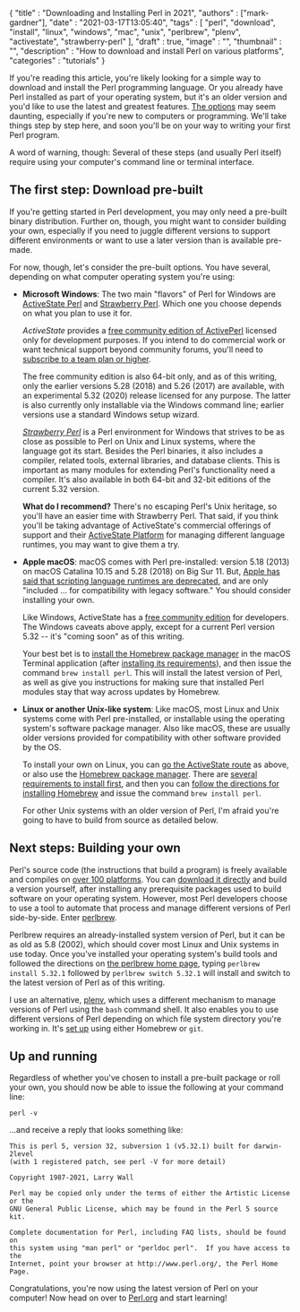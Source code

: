 
  {
    "title"       : "Downloading and Installing Perl in 2021",
    "authors"     : ["mark-gardner"],
    "date"        : "2021-03-17T13:05:40",
    "tags"        : [
                      "perl",
                      "download",
                      "install",
                      "linux",
                      "windows",
                      "mac",
                      "unix",
                      "perlbrew",
                      "plenv",
                      "activestate",
                      "strawberry-perl"
                    ],
    "draft"       : true,
    "image"       : "",
    "thumbnail"   : "",
    "description" : "How to download and install Perl on various platforms",
    "categories"  : "tutorials"
  }

If you're reading this article, you're likely looking for a simple way to
download and install the Perl programming language. Or you already have
Perl installed as part of your operating system, but it's an older version and
you'd like to use the latest and greatest features.
[The options](https://www.perl.org/get.html) may seem daunting, especially if
you're new to computers or programming. We'll take things step by step here,
and soon you'll be on your way to writing your first Perl program.

A word of warning, though: Several of these steps (and usually Perl itself)
require using your computer's command line or terminal interface. 

The first step: Download pre-built
----------------------------------

If you're getting started in Perl development, you may only need a
pre-built binary distribution. Further on, though, you might want to consider
building your own, especially if you need to juggle different versions to
support different environments or want to use a later version than is available
pre-made.

For now, though, let's consider the pre-built options. You have several,
depending on what computer operating system you're using:

* **Microsoft Windows**: The two main "flavors" of Perl for Windows are
  [ActiveState Perl](https://www.activestate.com/products/perl/) and
  [Strawberry Perl](https://strawberryperl.com/). Which one you choose depends
  on what you plan to use it for.

  *ActiveState* provides a
  [free community edition of ActivePerl](https://www.activestate.com/products/perl/downloads/)
  licensed only for development purposes. If you intend to do
  commercial work or want technical support beyond community forums, you'll
  need to
  [subscribe to a team plan or higher](https://www.activestate.com/solutions/pricing/).

  The free community edition is also 64-bit only, and as of this writing, only
  the earlier versions 5.28 (2018) and 5.26 (2017) are available, with an
  experimental 5.32 (2020) release licensed for any purpose. The latter is
  also currently only installable via the Windows command line; earlier
  versions use a standard Windows setup wizard.

  *[Strawberry Perl](https://strawberryperl.com/)* is a Perl environment for
  Windows that strives to be as close as possible to Perl on Unix and Linux
  systems, where the language got its start. Besides the Perl binaries, it
  also includes a compiler, related tools, external libraries, and database
  clients. This is important as many modules for extending Perl's
  functionality need a compiler. It's also available in both 64-bit and
  32-bit editions of the current 5.32 version.

  **What do I recommend?** There's no escaping Perl's Unix heritage, so you'll
  have an easier time with Strawberry Perl. That said, if you think you'll be
  taking advantage of ActiveState's commercial offerings of support and their
  [ActiveState Platform](https://www.activestate.com/products/platform/) for
  managing different language runtimes, you may want to give them a try.

* **Apple macOS**: macOS comes with Perl pre-installed: version
  5.18 (2013) on macOS Catalina 10.15 and 5.28 (2018) on Big Sur 11. But,
  [Apple has said that scripting language runtimes are deprecated](https://developer.apple.com/documentation/macos-release-notes/macos-catalina-10_15-release-notes#Scripting-Language-Runtimes),
  and are only "included ... for compatibility with legacy software." You
  should consider installing your own.

  Like Windows, ActiveState has a
  [free community edition](https://www.activestate.com/products/perl/downloads/)
  for developers. The Windows caveats above apply, except for a current Perl
  version 5.32 -- it's "coming soon" as of this writing.

  Your best bet is to [install the Homebrew package manager](https://brew.sh/)
  in the macOS Terminal application (after
  [installing its requirements](https://docs.brew.sh/Installation#macos-requirements)),
  and then issue the command `brew install perl`. This will install the latest
  version of Perl, as well as give you instructions for making sure that
  installed Perl modules stay that way across updates by Homebrew.

* **Linux or another Unix-like system**: Like macOS, most Linux and Unix
  systems come with Perl pre-installed, or installable using the operating
  system's software package manager. Also like macOS, these are usually older
  versions provided for compatibility with other software provided by the
  OS.

  To install your own on Linux, you can
  [go the ActiveState route](https://www.activestate.com/products/perl/downloads/)
  as above, or also use the
  [Homebrew package manager](https://docs.brew.sh/Homebrew-on-Linux). There are
  [several requirements to install first](https://docs.brew.sh/Homebrew-on-Linux#requirements),
  and then you can
  [follow the directions for installing Homebrew](https://brew.sh/) and issue
  the command `brew install perl`.

  For other Unix systems with an older version of Perl, I'm afraid you're going
  to have to build from source as detailed below.

Next steps: Building your own
-----------------------------

Perl's source code (the instructions that build a program) is
freely available and compiles on
[over 100 platforms](https://perldoc.pl/perlport#PLATFORMS). You can
[download it directly](https://www.perl.org/get.html) and build a version
yourself, after installing any prerequisite packages used to build software on
your operating system. However, most Perl developers choose to use a tool to
automate that process and manage different versions of Perl side-by-side.
Enter [perlbrew](https://perlbrew.pl/).

Perlbrew requires an already-installed system version of Perl, but it can be
as old as 5.8 (2002), which should cover most Linux and Unix systems in use
today. Once you've installed your operating system's build tools and followed
the directions on [the perlbrew home page](https://perlbrew.pl/), typing
`perlbrew install 5.32.1` followed by `perlbrew switch 5.32.1` will install
and switch to the latest version of Perl as of this writing.

I use an alternative, [plenv](https://github.com/tokuhirom/plenv),
which uses a different mechanism to manage versions of Perl using the `bash`
command shell. It also enables you to use different versions of Perl depending
on which file system directory you're working in. It's
[set up](https://github.com/tokuhirom/plenv/blob/master/README.md#installation)
using either Homebrew or `git`.

Up and running
--------------

Regardless of whether you've chosen to install a pre-built package or roll
your own, you should now be able to issue the following at your command line:

```
perl -v
```

...and receive a reply that looks something like:

```
This is perl 5, version 32, subversion 1 (v5.32.1) built for darwin-2level
(with 1 registered patch, see perl -V for more detail)

Copyright 1987-2021, Larry Wall

Perl may be copied only under the terms of either the Artistic License or the
GNU General Public License, which may be found in the Perl 5 source kit.

Complete documentation for Perl, including FAQ lists, should be found on
this system using "man perl" or "perldoc perl".  If you have access to the
Internet, point your browser at http://www.perl.org/, the Perl Home Page.
```

Congratulations, you're now using the latest version of Perl on your computer!
Now head on over to [Perl.org](https://perl.org) and start learning!
